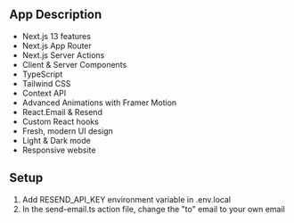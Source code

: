 
## App Description

- Next.js 13 features
- Next.js App Router
- Next.js Server Actions
- Client & Server Components
- TypeScript
- Tailwind CSS
- Context API
- Advanced Animations with Framer Motion
- React.Email & Resend
- Custom React hooks
- Fresh, modern UI design
- Light & Dark mode
- Responsive website



## Setup

1. Add RESEND_API_KEY environment variable in .env.local
2. In the send-email.ts action file, change the "to" email to your own email
